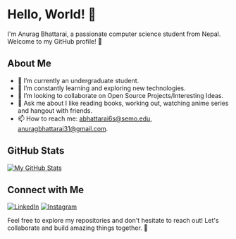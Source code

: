 # Hello, World! 👋

I'm Anurag Bhattarai, a passionate computer science student from Nepal. Welcome to my GitHub profile! 🚀

## About Me

- 🔭 I’m currently an undergraduate student.
- 🌱 I’m constantly learning and exploring new technologies.
- 👯 I’m looking to collaborate on Open Source Projects/Interesting Ideas.
- 💬 Ask me about I like reading books, working out, watching anime series and hangout with friends.
- 📫 How to reach me: abhattarai6s@semo.edu, anuragbhattarai31@gmail.com.

## GitHub Stats

[![My GitHub Stats](https://github-readme-stats.vercel.app/api?username=Anurag&count_private=true&show_icons=true&theme=radical)](https://github.com/anuragbhattarai31)

## Connect with Me

[![LinkedIn](https://img.shields.io/badge/-LinkedIn-blue?style=flat-square&logo=LinkedIn&logoColor=white)](https://www.linkedin.com/in/anurag-bhattarai-56000916b/)
[![Instagram](https://img.shields.io/badge/-Instagram-purple?style=flat-square&logo=Instagram&logoColor=white)](https://www.instagram.com/anurag_bhattrai/?hl=en)



Feel free to explore my repositories and don't hesitate to reach out! Let's collaborate and build amazing things together. 🚀
